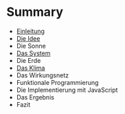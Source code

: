 # Summary

* [Einleitung](README.md)
* [Die Idee](die_idee.md)
* Die Sonne
* [Das System](komplexe_vernetzte_systeme.md)
* Die Erde
* [Das Klima](das_klima.md)
* Das Wirkungsnetz
* Funktionale Programmierung
* Die Implementierung mit JavaScript
* Das Ergebnis
* Fazit


